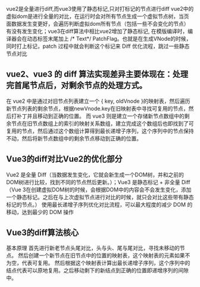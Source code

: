 vue2是全量进行diff,而vue3使用了静态标记,只对打标记的节点进行diff
vue2中的虚拟dom是进行全量的对比，在运行时会对所有节点生成一个虚拟节点树，当页面数据发生变更好，会遍历判断虚拟dom所有节点（包括一些不会变化的节点）有没有发生变化；vue3在diff算法中相比vue2增加了静态标记, 在模版编译时，编译器会在动态标签末尾加上 /* Text*/ PatchFlag。也就是在生成VNode的时候，同时打上标记，patch 过程中就会判断这个标记来 Diff 优化流程，跳过一些静态节点对比

## vue2、vue3 的 diff 算法实现差异主要体现在：处理完首尾节点后，对剩余节点的处理方式。

在 vue2 中是通过对旧节点列表建立一个 { key, oldVnode }的映射表，然后遍历新节点列表的剩余节点，根据newVnode.key在旧映射表中寻找可复用的节点，然后打补丁并且移动到正确的位置。
而 vue3 则是建立一个存储新节点数组中的剩余节点在旧节点数组上的索引的映射关系数组，建立完成这个数组后也即找到了可复用的节点，然后通过这个数组计算得到最长递增子序列，这个序列中的节点保持不动，然后将新节点数组中的剩余节点移动到正确的位置。


## Vue3的diff对比Vue2的优化部分
Vue2 是全量 Diff（当数据发生变化，它就会新生成一个DOM树，并和之前的DOM树进行比较，找到不同的节点然后更新。）；Vue3 是静态标记 + 非全量 Diff（Vue 3在创建虚拟DOM树的时候，会根据DOM中的内容会不会发生变化，添加一个静态标记。之后在与上次虚拟节点进行对比的时候，就只会对比这些带有静态标记的节点。）
使用最长递增子序列优化对比流程，可以最大程度的减少 DOM 的移动，达到最少的 DOM 操作


## Vue3的diff算法核心
基本原理
首先进行新老节点头尾对比，头与头、尾与尾对比，寻找未移动的节点。
然后创建一个新节点在旧节点中的位置的映射表，这个映射表的元素如果不为空，代表可复用。
然后根据这个映射表计算出最长递增子序列，这个序列中的结点代表可以原地复用。之后移动剩下的新结点到正确的位置即递增序列的间隙中。